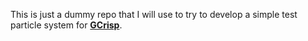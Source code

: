 This is just a dummy repo that I will use to try to develop a simple test particle system for **[GCrisp](https://github.com/Comodinoh/GCrisp)**.
